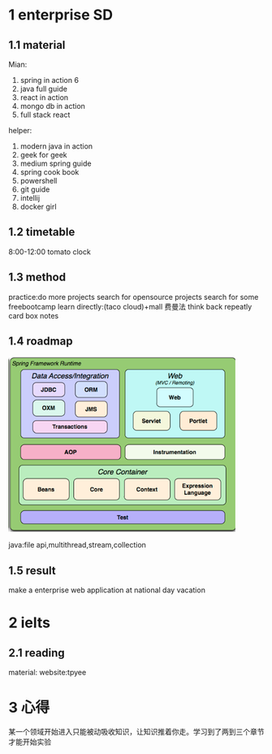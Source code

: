 # 1 enterprise SD
## 1.1 material
Mian:
1. spring in action 6
2. java full guide
3. react in action
4. mongo db in action
5. full stack react

helper:
1. modern java in action
2. geek for geek
3. medium spring guide
5. spring cook book
6. powershell
7. git guide
8. intellij
9. docker girl

## 1.2 timetable
8:00-12:00 tomato clock

## 1.3 method
practice:do more projects
search for opensource projects
search for some freebootcamp
learn directly:(taco cloud)+mall
费曼法
think back repeatly
card box notes

## 1.4 roadmap
![upgit_20220824_1661302540.png](https://raw.githubusercontent.com/leoparin/myObsidianPic/main/2022/08/upgit_20220824_1661302540.png)

java:file api,multithread,stream,collection

## 1.5 result
make a enterprise web application at national day vacation

# 2 ielts
## 2.1 reading
material:
website:tpyee


# 3 心得
某一个领域开始进入只能被动吸收知识，让知识推着你走。学习到了两到三个章节才能开始实验
